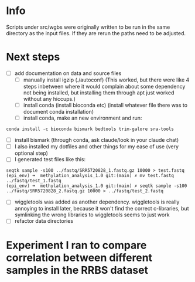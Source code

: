 # Info

Scripts under src/wgbs were originally written to be run in the same directory as the input files. If they are rerun the paths need to be adjusted.

# Next steps

- [ ] add documentation on data and source files 
  - [ ] manually install igzip (./autoconf) (This worked, but there were like 4 steps inbetween where it would complain about some dependency not being installed, but installing them through apt just worked without any hiccups.)
  - [ ] install conda (install bioconda etc) (install whatever file there was to document conda installation)
  - [ ] install conda, make an new environment and run:
```
conda install -c bioconda bismark bedtools trim-galore sra-tools
```
  - [ ] install bismark (through conda, ask claude/look in your claude chat)
  - [ ] I also installed my dotfiles and other things for my ease of use (very optional step)
  - [ ] I generated test files like this:
  ```
  seqtk sample -s100 ../fastq/SRR5720828_1.fastq.gz 10000 > test.fastq   
  (epi_env) ➜  methylation_analysis_1.0 git:(main) ✗ mv test.fastq ../fastq/test_1.fastq
  (epi_env) ➜  methylation_analysis_1.0 git:(main) ✗ seqtk sample -s100 ../fastq/SRR5720828_2.fastq.gz 10000 > ../fastq/test_2.fastq
  ```

  - [ ] wiggletools was added as another dependency. wiggletools is really annoying to install later, because it won't find the correct c-libraries, but symlinking the wrong libraries to wiggletools seems to just work
- [ ] refactor data directories

# Experiment I ran to compare correlation between different samples in the RRBS dataset

